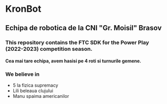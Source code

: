 # KronBot

## Echipa de robotica de la CNI "Gr. Moisil" Brasov

### This repository contains the FTC SDK for the Power Play (2022-2023) competition season.

#### Cea mai tare echipa, avem hasisi pe 4 roti si turnurile gemene.

### We believe in

-   5 la fizica supremacy
-   Lili beleaua clujului
-   Manu spaima americanilor
